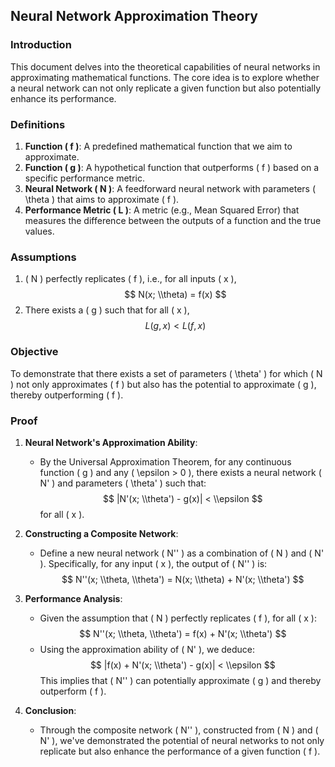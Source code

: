 
## Neural Network Approximation Theory

### Introduction
This document delves into the theoretical capabilities of neural networks in approximating mathematical functions. The core idea is to explore whether a neural network can not only replicate a given function but also potentially enhance its performance.

### Definitions
1. **Function \( f \)**: A predefined mathematical function that we aim to approximate.
2. **Function \( g \)**: A hypothetical function that outperforms \( f \) based on a specific performance metric.
3. **Neural Network \( N \)**: A feedforward neural network with parameters \( \\theta \) that aims to approximate \( f \).
4. **Performance Metric \( L \)**: A metric (e.g., Mean Squared Error) that measures the difference between the outputs of a function and the true values.

### Assumptions
1. \( N \) perfectly replicates \( f \), i.e., for all inputs \( x \),
   $$ N(x; \\theta) = f(x) $$
2. There exists a \( g \) such that for all \( x \),
   $$ L(g, x) < L(f, x) $$

### Objective
To demonstrate that there exists a set of parameters \( \\theta' \) for which \( N \) not only approximates \( f \) but also has the potential to approximate \( g \), thereby outperforming \( f \).

### Proof

1. **Neural Network's Approximation Ability**:
   - By the Universal Approximation Theorem, for any continuous function \( g \) and any \( \\epsilon > 0 \), there exists a neural network \( N' \) and parameters \( \\theta' \) such that:
     $$ |N'(x; \\theta') - g(x)| < \\epsilon $$
   for all \( x \).

2. **Constructing a Composite Network**:
   - Define a new neural network \( N'' \) as a combination of \( N \) and \( N' \). Specifically, for any input \( x \), the output of \( N'' \) is:
     $$ N''(x; \\theta, \\theta') = N(x; \\theta) + N'(x; \\theta') $$

3. **Performance Analysis**:
   - Given the assumption that \( N \) perfectly replicates \( f \), for all \( x \):
     $$ N''(x; \\theta, \\theta') = f(x) + N'(x; \\theta') $$
   - Using the approximation ability of \( N' \), we deduce:
     $$ |f(x) + N'(x; \\theta') - g(x)| < \\epsilon $$
   This implies that \( N'' \) can potentially approximate \( g \) and thereby outperform \( f \).

4. **Conclusion**:
   - Through the composite network \( N'' \), constructed from \( N \) and \( N' \), we've demonstrated the potential of neural networks to not only replicate but also enhance the performance of a given function \( f \).


